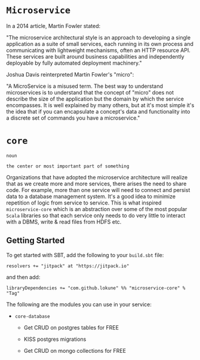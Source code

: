 # `Microservice`

In a 2014 article, Martin Fowler stated:

"The microservice architectural style is an approach to developing a single application as a suite of small services, each running in its own process and communicating with lightweight mechanisms, often an HTTP resource API. These services are built around business capabilities and independently deployable by fully automated deployment machinery."

Joshua Davis reinterpreted Martin Fowler's "micro":

"A MicroService is a misused term.  The best way to understand microservices is to understand that the concept of "micro" does not describe the size of the application but the domain by which the service encompasses.  It is well explained by many others, but at it's most simple it's the idea that if you can encapsulate a concept's data and functionality into a discrete set of commands you have a microservice."

# `core`

    noun

    the center or most important part of something

Organizations that have adopted the microservice architecture will realize that as we create more and more services, there arises the need to share code. For example, more than one service will need to connect and persist data to a database management system. It's a good idea to minimize repetition of logic from service to service. This is what inspired `microservice-core` which is an abstraction over some of the most popular `Scala` libraries so that each service only needs to do very little to interact with a DBMS, write & read files from HDFS etc.

## Getting Started

To get started with SBT, add the following to your `build.sbt` file:

`resolvers += "jitpack" at "https://jitpack.io"`

and then add:

`libraryDependencies += "com.github.lokune" %% "microservice-core" % "Tag"`

The following are the modules you can use in your service:

* `core-database`

  *  Get CRUD on postgres tables for FREE

  *  KISS postgres migrations

  *  Get CRUD on mongo collections for FREE
